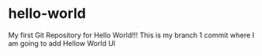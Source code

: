 # hello-world
My first Git Repository for Hello World!!!
This is my branch  1 commit where I am going to add Hellow World UI
